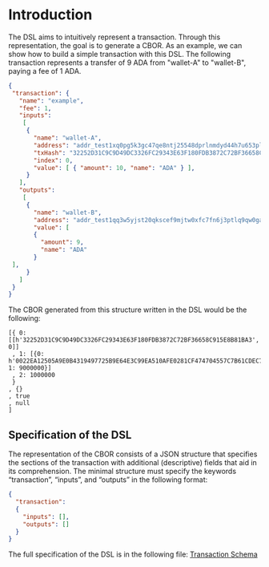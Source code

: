 # Introduction

The DSL aims to intuitively represent a transaction. Through this representation, the goal is to generate a CBOR.
As an example, we can show how to build a simple transaction with this DSL. The following transaction represents a transfer of 9 ADA from "wallet-A" to "wallet-B", paying a fee of 1 ADA.

```json
{
 "transaction": {
   "name": "example",
   "fee": 1,
   "inputs":
    [
     {
       "name": "wallet-A",
       "address": "addr_test1xq0pg5k3gc47qe8ntj25548dprlnmdyd44h7u653ply9pkw8yq3wjqnaym5vvm2sewd4m2xpwdhv69gqj62c5dxw5xwqm3j3fa",
       "txHash": "32252D31C9C9D49DC3326FC29343E63F180FDB3872C72BF36658C915E8B81BA3",
       "index": 0,
       "value": [ { "amount": 10, "name": "ADA" } ],
     }
   ],
   "outputs":
    [
     {
       "name": "wallet-B",
       "address": "addr_test1qq3w5yjst20qkscef9mjtw0xfc7fn6j3ptlq9qw0garsg4tu0dsummr50mcwm9ekwv547nly5n985n3w3wqw2g8uph0sky2tsk",
       "value": [
       {
         "amount": 9,
         "name": "ADA"
       }
 ],
     }
   ]
 }
}
```

The CBOR generated from this structure written in the DSL would be the following:

``` shell
[{ 0: [[h'32252D31C9C9D49DC3326FC29343E63F180FDB3872C72BF36658C915E8B81BA3', 0]]
 , 1: [{0: h'0022EA12505A9E0B4319497725B9E64E3C99EA510AFE0281CF474704557C7B61CDEC747EF0ED973673295F4FE4A4CA7A4E2E8B80E520FC0DDF', 1: 9000000}]
 , 2: 1000000
 }
, {}
, true
, null
]
```

## Specification of the DSL

The representation of the CBOR consists of a JSON structure that specifies the sections of the transaction with additional (descriptive) fields that aid in its comprehension.
The minimal structure must specify the keywords “transaction”, “inputs”, and “outputs” in the following format:

``` json
{
  "transaction":
  {
    "inputs": [],
    "outputs": []
  }
}
```

The full specification of the DSL is in the following file: [Transaction Schema](tx.json)
